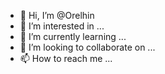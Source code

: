 - 👋 Hi, I’m @Orelhin
- 👀 I’m interested in ...
- 🌱 I’m currently learning ...
- 💞️ I’m looking to collaborate on ...
- 📫 How to reach me ...

<!---
Orelhin/Orelhin is a ✨ special ✨ repository because its `README.md` (this file) appears on your GitHub profile.
You can click the Preview link to take a look at your changes.
--->
